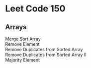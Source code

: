 # Leet Code 150
## Arrays
Merge Sort Array  
Remove Element  
Remove Duplicates from Sorted Array  
Remove Duplicates from Sorted Array II  
Majority Element  
